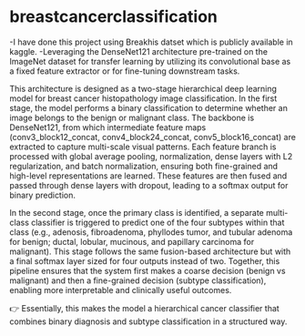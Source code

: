 # breastcancerclassification
-I have done this project using Breakhis datset which is publicly available in kaggle.
-Leveraging the DenseNet121 architecture pre-trained on the ImageNet dataset for transfer learning by utilizing its convolutional base as a fixed feature extractor or for fine-tuning downstream tasks.

This architecture is designed as a two-stage hierarchical deep learning model for breast cancer histopathology image classification. In the first stage, the model performs a binary classification to determine whether an image belongs to the benign or malignant class. The backbone is DenseNet121, from which intermediate feature maps (conv3_block12_concat, conv4_block24_concat, conv5_block16_concat) are extracted to capture multi-scale visual patterns. Each feature branch is processed with global average pooling, normalization, dense layers with L2 regularization, and batch normalization, ensuring both fine-grained and high-level representations are learned. These features are then fused and passed through dense layers with dropout, leading to a softmax output for binary prediction.

In the second stage, once the primary class is identified, a separate multi-class classifier is triggered to predict one of the four subtypes within that class (e.g., adenosis, fibroadenoma, phyllodes tumor, and tubular adenoma for benign; ductal, lobular, mucinous, and papillary carcinoma for malignant). This stage follows the same fusion-based architecture but with a final softmax layer sized for four outputs instead of two. Together, this pipeline ensures that the system first makes a coarse decision (benign vs malignant) and then a fine-grained decision (subtype classification), enabling more interpretable and clinically useful outcomes.

👉 Essentially, this makes the model a hierarchical cancer classifier that combines binary diagnosis and subtype classification in a structured way.
